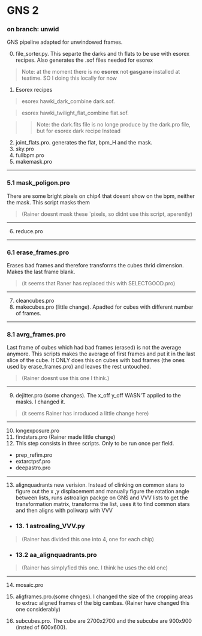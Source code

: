 # GNS 2
### on branch: unwid


GNS pipeline adapted for unwindowed frames. 

0. file_sorter.py. This separte the darks and th flats to be use with esorex recipes. Also generates the .sof files needed for esorex
> Note: at the moment there is no **esorex** not **gasgano** installed at teatime. SO I doing this locally for now
1. Esorex recipes
> esorex hawki_dark_combine dark.sof.

> esorex hawki_twilight_flat_combine flat.sof.

>>Note: the dark.fits file is no longe produce by the dark.pro file, but for esorex dark recipe Instead

2. joint_flats.pro. generates the flat, bpm_H and the mask.
3. sky.pro
4. fullbpm.pro
5. makemask.pro
___
### 5.1 mask_poligon.pro
There are some bright pixels on chip4 that doesnt show on the bpm, neither the mask. This script masks them
>(Rainer doesnt mask these `pixels, so didnt use this script, aperently)
___
6. reduce.pro
___
### 6.1 erase_frames.pro
Erases bad frames and therefore transforms the cubes thrid dimension. Makes the last frame blank.
>(it seems that Raner has replaced this with SELECTGOOD.pro)
___
7. cleancubes.pro
8. makecubes.pro (little change). Apadted for cubes with different number of frames.
___
### 8.1 avrg_frames.pro 
Last frame of cubes which had bad frames (erased) is not the average anymore. This scripts makes the average of first frames and put it in the last slice of the cube. It ONLY does this on cubes with bad frames (the ones used by erase_frames.pro) and leaves the rest untouched.
>(Rainer doesnt use this one I think.)
___
9. dejitter.pro (some changes). The x_off y_off WASN'T applied to the masks. I changed it.
>(it seems Rainer has inroduced a little change here)
___
10. longexposure.pro
11. findstars.pro (Rainer made little change)
12. This step consists in three scripts. Only to be run once per field.
* prep_refim.pro
* extarctpsf.pro
* deepastro.pro
___
13. alignquadrants new verision. 
Instead of clinking on common stars to figure out the x ,y displacement and manually figure the rotation angle between lists, runs astroalign packge on GNS and VVV lists to get the transformation matrix, transforms the list, uses it to find common stars and  then aligns with poliwarp with VVV
*  ### 13. 1 astroaling_VVV.py
>(Rainer has divided this one into 4, one for each chip)
* ### 13.2  aa_alignquadrants.pro
>(Rainer has simplyfied this one. I think he uses the old one)
___
14. mosaic.pro
15. aligframes.pro.(some chnges). I changed the size of the cropping areas to extrac aligned frames of the big  cambas.
(Rainer have changed this one considerably)

16. subcubes.pro. The cube are 2700x2700 and the subcube are 900x900 (insted of 600x600). 



